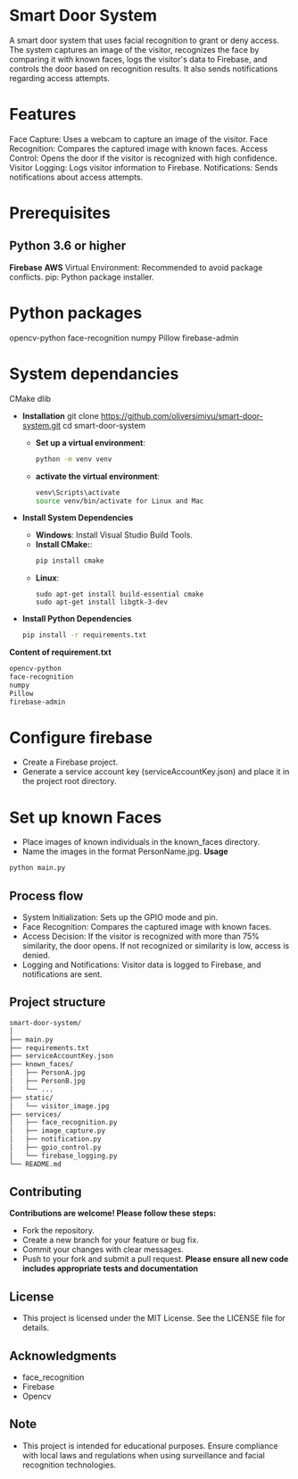 # Smart Door System

A smart door system that uses facial recognition to grant or deny access. The system captures an image of the visitor, recognizes the face by comparing it with known faces, logs the visitor's data to Firebase, and controls the door based on recognition results. It also sends notifications regarding access attempts.

# Features
Face Capture: Uses a webcam to capture an image of the visitor.
Face Recognition: Compares the captured image with known faces.
Access Control: Opens the door if the visitor is recognized with high confidence.
Visitor Logging: Logs visitor information to Firebase.
Notifications: Sends notifications about access attempts.

# Prerequisites

## Python 3.6 or higher

**Firebase**
**AWS**
Virtual Environment: Recommended to avoid package conflicts.
pip: Python package installer.

# Python packages
opencv-python
face-recognition
numpy
Pillow
firebase-admin

# System dependancies
CMake
dlib

  - **Installation**
    git clone https://github.com/oliversimiyu/smart-door-system.git
    cd smart-door-system
    - **Set up a virtual environment**:
      ```bash
      python -m venv venv
      ```
    - **activate the virtual environment**:
      ```bash
      venv\Scripts\activate
      source venv/bin/activate for Linux and Mac
      ```

- **Install System Dependencies**

  - **Windows**: Install Visual Studio Build Tools.
  - **Install CMake:**:
    ```bash
    pip install cmake
    ```
  - **Linux**:
    ```
    sudo apt-get install build-essential cmake
    sudo apt-get install libgtk-3-dev
    ```

- **Install Python Dependencies**
   ```bash
   pip install -r requirements.txt
   ```

**Content of requirement.txt**

  ```bash
opencv-python
face-recognition
numpy
Pillow
firebase-admin
  ```

# Configure firebase
- Create a Firebase project.
- Generate a service account key (serviceAccountKey.json) and place it in the project root directory.
# Set up known Faces
- Place images of known individuals in the known_faces directory.
- Name the images in the format PersonName.jpg.
**Usage**

```bash
python main.py
```

## Process flow
- System Initialization: Sets up the GPIO mode and pin.
- Face Recognition: Compares the captured image with known faces.
- Access Decision:
  If the visitor is recognized with more than 75% similarity, the door opens.
  If not recognized or similarity is low, access is denied.
- Logging and Notifications: Visitor data is logged to Firebase, and notifications are sent.

## Project structure

```bash
smart-door-system/
│
├── main.py
├── requirements.txt
├── serviceAccountKey.json
├── known_faces/
│   ├── PersonA.jpg
│   ├── PersonB.jpg
│   └── ...
├── static/
│   └── visitor_image.jpg
├── services/
│   ├── face_recognition.py
│   ├── image_capture.py
│   ├── notification.py
│   ├── gpio_control.py
│   └── firebase_logging.py
└── README.md
```
## Contributing
**Contributions are welcome! Please follow these steps:**
- Fork the repository.
- Create a new branch for your feature or bug fix.
- Commit your changes with clear messages.
- Push to your fork and submit a pull request.
**Please ensure all new code includes appropriate tests and documentation**

## License
- This project is licensed under the MIT License. See the LICENSE file for details.

## Acknowledgments
- face_recognition
- Firebase
- Opencv

## Note
- This project is intended for educational purposes. Ensure compliance with local laws and regulations when using surveillance and facial recognition technologies.
